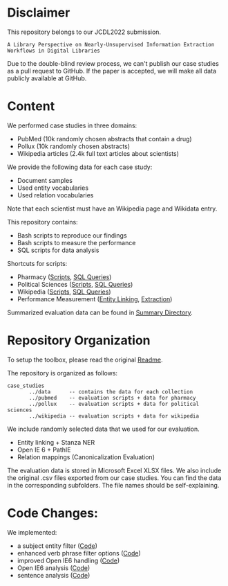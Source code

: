 # Disclaimer
This repository belongs to our JCDL2022 submission. 
```
A Library Perspective on Nearly-Unsupervised Information Extraction Workflows in Digital Libraries
```
Due to the double-blind review process, we can't publish our case studies as a pull request to GitHub. 
If the paper is accepted, we will make all data publicly available at GitHub.

# Content
We performed case studies in three domains:
- PubMed (10k randomly chosen abstracts that contain a drug)
- Pollux (10k randomly chosen abstracts)
- Wikipedia articles (2.4k full text articles about scientists)


We provide the following data for each case study:
- Document samples
- Used entity vocabularies
- Used relation vocabularies

Note that each scientist must have an Wikipedia page and Wikidata entry.

This repository contains:
- Bash scripts to reproduce our findings
- Bash scripts to measure the performance
- SQL scripts for data analysis

Shortcuts for scripts:
- Pharmacy ([Scripts](case_studies/pubmed/pubmed_scripts.sh), [SQL Queries](case_studies/pubmed/pubmed_queries.sql))
- Political Sciences ([Scripts](case_studies/pollux/pollux_scripts.sh), [SQL Queries](case_studies/pollux/pollux_queries.sql))
- Wikipedia ([Scripts](case_studies/wikipedia/wikipedia_scripts.sh), [SQL Queries](case_studies/wikipedia/wikipedia_queries.sql))
- Performance Measurement ([Entity Linking](case_studies/performance/performance_entity_linking.sh), [Extraction](case_studies/performance/performance_extraction.sh))

Summarized evaluation data can be found in [Summary Directory](case_studies/summary). 

# Repository Organization
To setup the toolbox, please read the original [Readme](README.md). 

The repository is organized as follows:
```
case_studies
       ../data      -- contains the data for each collection
       ../pubmed    -- evaluation scripts + data for pharmacy
       ../pollux    -- evaluation scripts + data for political sciences
       ../wikipedia -- evaluation scripts + data for wikipedia
```

We include randomly selected data that we used for our evaluation.
- Entity linking + Stanza NER
- Open IE 6 + PathIE
- Relation mappings (Canonicalization Evaluation)

The evaluation data is stored in Microsoft Excel XLSX files. 
We also include the original .csv files exported from our case studies.
You can find the data in the corresponding subfolders.
The file names should be self-explaining.

# Code Changes:
We implemented:
- a subject entity filter ([Code](src/kgextractiontoolbox/extraction/loading/load_openie_extractions.py))
- enhanced verb phrase filter options ([Code](src/kgextractiontoolbox/extraction/loading/load_openie_extractions.py))
- improved Open IE6 handling ([Code](src/kgextractiontoolbox/extraction/openie6/main.py))
- Open IE6 analysis ([Code](src/kgextractiontoolbox/extraction/analyze_openie_tuples.py))
- sentence analysis ([Code](src/kgextractiontoolbox/document/count_sentences.py))
